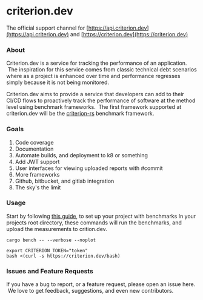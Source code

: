 # criterion.dev
The official support channel for [https://api.criterion.dev](https://api.criterion.dev) and [https://criterion.dev](https://criterion.dev)

### About
Criterion.dev is a service for tracking the performance of an application.  The inspiration for this service comes from classic technical debt scenarios where as a project is enhanced over time and performance regresses simply because it is not being monitored.

Criterion.dev aims to provide a service that developers can add to their CI/CD flows to proactively track the performance of software at the method level using benchmark frameworks.  The first framework supported at criterion.dev will be the [criterion-rs](https://github.com/bheisler/criterion.rs) benchmark framework.  

### Goals
1) Code coverage
2) Documentation
3) Automate builds, and deployment to k8 or something
4) Add JWT support
5) User interfaces for viewing uploaded reports with #commit
6) More frameworks
7) Github, bitbucket, and gitlab integration
8) The sky's the limit

### Usage
Start by following [this guide](https://bheisler.github.io/criterion.rs/book/getting_started.html), to set up your project with benchmarks
In your projects root directory, these commands will run the benchmarks, and upload the measurements to crition.dev.

`cargo bench -- --verbose --noplot`
```
export CRITERION_TOKEN="token"
bash <(curl -s https://criterion.dev/bash)
```

### Issues and Feature Requests
If you have a bug to report, or a feature request, please open an issue here.  We love to get feedback, suggestions, and even new contributors.  
